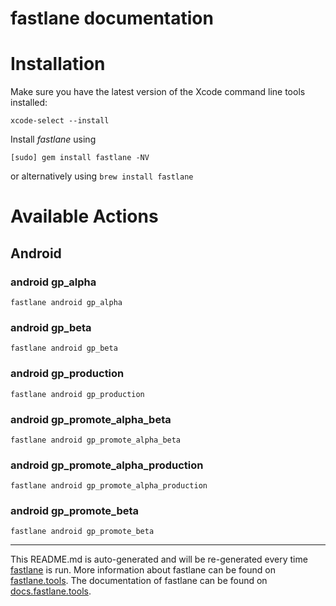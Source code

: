fastlane documentation
================
# Installation

Make sure you have the latest version of the Xcode command line tools installed:

```
xcode-select --install
```

Install _fastlane_ using
```
[sudo] gem install fastlane -NV
```
or alternatively using `brew install fastlane`

# Available Actions
## Android
### android gp_alpha
```
fastlane android gp_alpha
```

### android gp_beta
```
fastlane android gp_beta
```

### android gp_production
```
fastlane android gp_production
```

### android gp_promote_alpha_beta
```
fastlane android gp_promote_alpha_beta
```

### android gp_promote_alpha_production
```
fastlane android gp_promote_alpha_production
```

### android gp_promote_beta
```
fastlane android gp_promote_beta
```


----

This README.md is auto-generated and will be re-generated every time [fastlane](https://fastlane.tools) is run.
More information about fastlane can be found on [fastlane.tools](https://fastlane.tools).
The documentation of fastlane can be found on [docs.fastlane.tools](https://docs.fastlane.tools).
